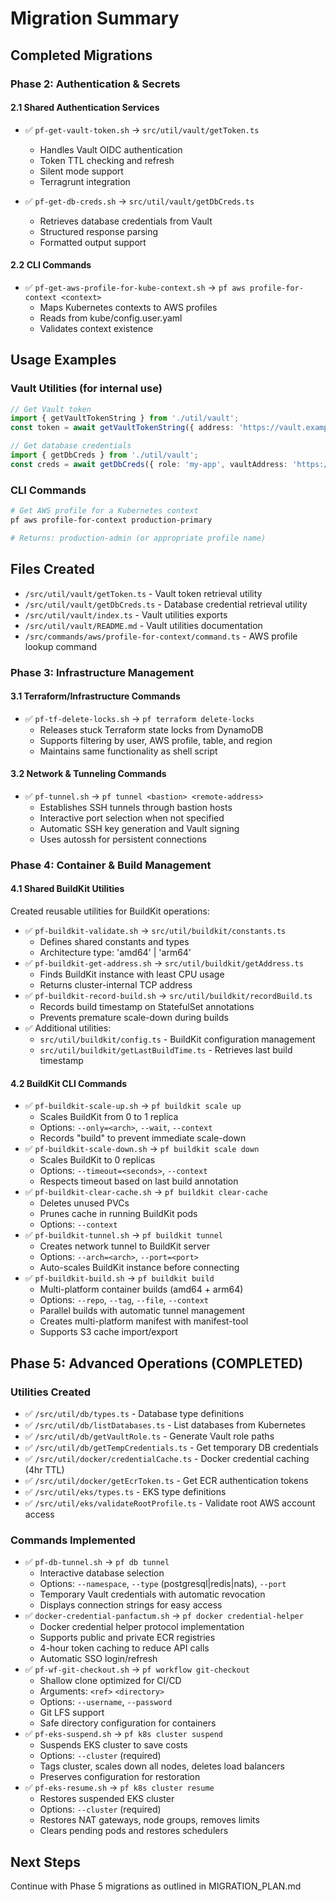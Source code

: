 # Migration Summary

## Completed Migrations

### Phase 2: Authentication & Secrets

#### 2.1 Shared Authentication Services
- ✅ `pf-get-vault-token.sh` → `src/util/vault/getToken.ts`
  - Handles Vault OIDC authentication
  - Token TTL checking and refresh
  - Silent mode support
  - Terragrunt integration

- ✅ `pf-get-db-creds.sh` → `src/util/vault/getDbCreds.ts`
  - Retrieves database credentials from Vault
  - Structured response parsing
  - Formatted output support

#### 2.2 CLI Commands
- ✅ `pf-get-aws-profile-for-kube-context.sh` → `pf aws profile-for-context <context>`
  - Maps Kubernetes contexts to AWS profiles
  - Reads from kube/config.user.yaml
  - Validates context existence

## Usage Examples

### Vault Utilities (for internal use)
```typescript
// Get Vault token
import { getVaultTokenString } from './util/vault';
const token = await getVaultTokenString({ address: 'https://vault.example.com' });

// Get database credentials
import { getDbCreds } from './util/vault';
const creds = await getDbCreds({ role: 'my-app', vaultAddress: 'https://vault.example.com' });
```

### CLI Commands
```bash
# Get AWS profile for a Kubernetes context
pf aws profile-for-context production-primary

# Returns: production-admin (or appropriate profile name)
```

## Files Created
- `/src/util/vault/getToken.ts` - Vault token retrieval utility
- `/src/util/vault/getDbCreds.ts` - Database credential retrieval utility
- `/src/util/vault/index.ts` - Vault utilities exports
- `/src/util/vault/README.md` - Vault utilities documentation
- `/src/commands/aws/profile-for-context/command.ts` - AWS profile lookup command

### Phase 3: Infrastructure Management

#### 3.1 Terraform/Infrastructure Commands
- ✅ `pf-tf-delete-locks.sh` → `pf terraform delete-locks`
  - Releases stuck Terraform state locks from DynamoDB
  - Supports filtering by user, AWS profile, table, and region
  - Maintains same functionality as shell script

#### 3.2 Network & Tunneling Commands
- ✅ `pf-tunnel.sh` → `pf tunnel <bastion> <remote-address>`
  - Establishes SSH tunnels through bastion hosts
  - Interactive port selection when not specified
  - Automatic SSH key generation and Vault signing
  - Uses autossh for persistent connections

### Phase 4: Container & Build Management

#### 4.1 Shared BuildKit Utilities
Created reusable utilities for BuildKit operations:
- ✅ `pf-buildkit-validate.sh` → `src/util/buildkit/constants.ts`
  - Defines shared constants and types
  - Architecture type: 'amd64' | 'arm64'
- ✅ `pf-buildkit-get-address.sh` → `src/util/buildkit/getAddress.ts`
  - Finds BuildKit instance with least CPU usage
  - Returns cluster-internal TCP address
- ✅ `pf-buildkit-record-build.sh` → `src/util/buildkit/recordBuild.ts`
  - Records build timestamp on StatefulSet annotations
  - Prevents premature scale-down during builds
- ✅ Additional utilities:
  - `src/util/buildkit/config.ts` - BuildKit configuration management
  - `src/util/buildkit/getLastBuildTime.ts` - Retrieves last build timestamp

#### 4.2 BuildKit CLI Commands
- ✅ `pf-buildkit-scale-up.sh` → `pf buildkit scale up`
  - Scales BuildKit from 0 to 1 replica
  - Options: `--only=<arch>`, `--wait`, `--context`
  - Records "build" to prevent immediate scale-down
- ✅ `pf-buildkit-scale-down.sh` → `pf buildkit scale down`
  - Scales BuildKit to 0 replicas
  - Options: `--timeout=<seconds>`, `--context`
  - Respects timeout based on last build annotation
- ✅ `pf-buildkit-clear-cache.sh` → `pf buildkit clear-cache`
  - Deletes unused PVCs
  - Prunes cache in running BuildKit pods
  - Options: `--context`
- ✅ `pf-buildkit-tunnel.sh` → `pf buildkit tunnel`
  - Creates network tunnel to BuildKit server
  - Options: `--arch=<arch>`, `--port=<port>`
  - Auto-scales BuildKit instance before connecting
- ✅ `pf-buildkit-build.sh` → `pf buildkit build`
  - Multi-platform container builds (amd64 + arm64)
  - Options: `--repo`, `--tag`, `--file`, `--context`
  - Parallel builds with automatic tunnel management
  - Creates multi-platform manifest with manifest-tool
  - Supports S3 cache import/export

## Phase 5: Advanced Operations (COMPLETED)

### Utilities Created
- ✅ `/src/util/db/types.ts` - Database type definitions
- ✅ `/src/util/db/listDatabases.ts` - List databases from Kubernetes
- ✅ `/src/util/db/getVaultRole.ts` - Generate Vault role paths
- ✅ `/src/util/db/getTempCredentials.ts` - Get temporary DB credentials
- ✅ `/src/util/docker/credentialCache.ts` - Docker credential caching (4hr TTL)
- ✅ `/src/util/docker/getEcrToken.ts` - Get ECR authentication tokens
- ✅ `/src/util/eks/types.ts` - EKS type definitions
- ✅ `/src/util/eks/validateRootProfile.ts` - Validate root AWS account access

### Commands Implemented
- ✅ `pf-db-tunnel.sh` → `pf db tunnel`
  - Interactive database selection
  - Options: `--namespace`, `--type` (postgresql|redis|nats), `--port`
  - Temporary Vault credentials with automatic revocation
  - Displays connection strings for easy access
- ✅ `docker-credential-panfactum.sh` → `pf docker credential-helper`
  - Docker credential helper protocol implementation
  - Supports public and private ECR registries
  - 4-hour token caching to reduce API calls
  - Automatic SSO login/refresh
- ✅ `pf-wf-git-checkout.sh` → `pf workflow git-checkout`
  - Shallow clone optimized for CI/CD
  - Arguments: `<ref>` `<directory>`
  - Options: `--username`, `--password`
  - Git LFS support
  - Safe directory configuration for containers
- ✅ `pf-eks-suspend.sh` → `pf k8s cluster suspend`
  - Suspends EKS cluster to save costs
  - Options: `--cluster` (required)
  - Tags cluster, scales down all nodes, deletes load balancers
  - Preserves configuration for restoration
- ✅ `pf-eks-resume.sh` → `pf k8s cluster resume`
  - Restores suspended EKS cluster
  - Options: `--cluster` (required)
  - Restores NAT gateways, node groups, removes limits
  - Clears pending pods and restores schedulers

## Next Steps
Continue with Phase 5 migrations as outlined in MIGRATION_PLAN.md